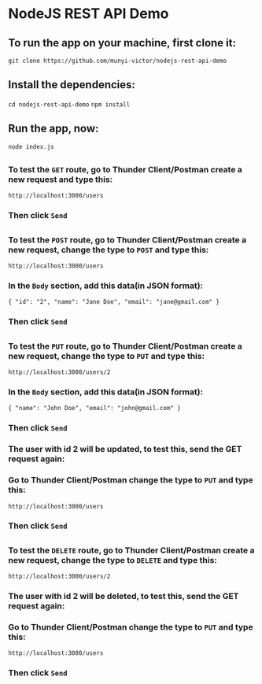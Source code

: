# NodeJS REST API Demo

## To run the app on your machine, first clone it: 
`git clone https://github.com/munyi-victor/nodejs-rest-api-demo`

## Install the dependencies:
`cd nodejs-rest-api-demo`
`npm install`

## Run the app, now:
`node index.js`

##
### To test the `GET` route, go to Thunder Client/Postman create a new request and type this:
`http://localhost:3000/users`
### Then click `Send`

##
### To test the `POST` route, go to Thunder Client/Postman create a new request, change the type to `POST` and type this:
`http://localhost:3000/users`
### In the `Body` section, add this data(in JSON format):
`
 {
    "id": "2",
    "name": "Jane Doe",
    "email": "jane@gmail.com"
  }
`
### Then click `Send`

##
### To test the `PUT` route, go to Thunder Client/Postman create a new request, change the type to `PUT` and type this:
`http://localhost:3000/users/2`
### In the `Body` section, add this data(in JSON format):
`
 {
    "name": "John Doe",
    "email": "john@gmail.com"
  }
`
### Then click `Send`

### The user with id 2 will be updated, to test this, send the GET request again:
### Go to Thunder Client/Postman change the type to `PUT` and type this:
`http://localhost:3000/users`
### Then click `Send`

##
### To test the `DELETE` route, go to Thunder Client/Postman create a new request, change the type to `DELETE` and type this:
`http://localhost:3000/users/2`
### The user with id 2 will be deleted, to test this, send the GET request again:
### Go to Thunder Client/Postman change the type to `PUT` and type this:
`http://localhost:3000/users`
### Then click `Send`
